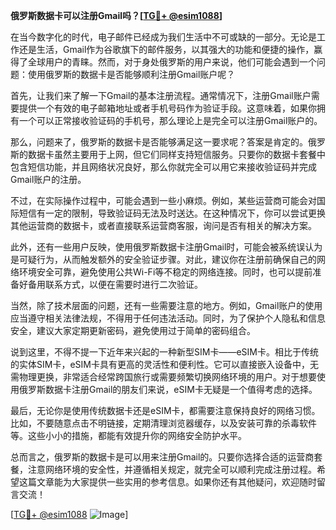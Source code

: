 **俄罗斯数据卡可以注册Gmail吗？[[TG💪+ @esim1088](https://t.me/s/esim1088)]**

在当今数字化的时代，电子邮件已经成为我们生活中不可或缺的一部分。无论是工作还是生活，Gmail作为谷歌旗下的邮件服务，以其强大的功能和便捷的操作，赢得了全球用户的青睐。然而，对于身处俄罗斯的用户来说，他们可能会遇到一个问题：使用俄罗斯的数据卡是否能够顺利注册Gmail账户呢？

首先，让我们来了解一下Gmail的基本注册流程。通常情况下，注册Gmail账户需要提供一个有效的电子邮箱地址或者手机号码作为验证手段。这意味着，如果你拥有一个可以正常接收验证码的手机号，那么理论上是完全可以注册Gmail账户的。

那么，问题来了，俄罗斯的数据卡是否能够满足这一要求呢？答案是肯定的。俄罗斯的数据卡虽然主要用于上网，但它们同样支持短信服务。只要你的数据卡套餐中包含短信功能，并且网络状况良好，那么你就完全可以用它来接收验证码并完成Gmail账户的注册。

不过，在实际操作过程中，可能会遇到一些小麻烦。例如，某些运营商可能会对国际短信有一定的限制，导致验证码无法及时送达。在这种情况下，你可以尝试更换其他运营商的数据卡，或者直接联系运营商客服，询问是否有相关的解决方案。

此外，还有一些用户反映，使用俄罗斯数据卡注册Gmail时，可能会被系统误认为是可疑行为，从而触发额外的安全验证步骤。对此，建议你在注册前确保自己的网络环境安全可靠，避免使用公共Wi-Fi等不稳定的网络连接。同时，也可以提前准备好备用联系方式，以便在需要时进行二次验证。

当然，除了技术层面的问题，还有一些需要注意的地方。例如，Gmail账户的使用应当遵守相关法律法规，不得用于任何违法活动。同时，为了保护个人隐私和信息安全，建议大家定期更新密码，避免使用过于简单的密码组合。

说到这里，不得不提一下近年来兴起的一种新型SIM卡——eSIM卡。相比于传统的实体SIM卡，eSIM卡具有更高的灵活性和便利性。它可以直接嵌入设备中，无需物理更换，非常适合经常跨国旅行或需要频繁切换网络环境的用户。对于想要使用俄罗斯数据卡注册Gmail的朋友们来说，eSIM卡无疑是一个值得考虑的选择。

最后，无论你是使用传统数据卡还是eSIM卡，都需要注意保持良好的网络习惯。比如，不要随意点击不明链接，定期清理浏览器缓存，以及安装可靠的杀毒软件等。这些小小的措施，都能有效提升你的网络安全防护水平。

总而言之，俄罗斯的数据卡是可以用来注册Gmail的。只要你选择合适的运营商套餐，注意网络环境的安全性，并遵循相关规定，就完全可以顺利完成注册过程。希望这篇文章能为大家提供一些实用的参考信息。如果你还有其他疑问，欢迎随时留言交流！

[[TG💪+ @esim1088](https://t.me/s/esim1088) ![Image](https://i.postimg.cc/4NQfJmqS/Snipaste-2025-05-13-00-14-12.png)]